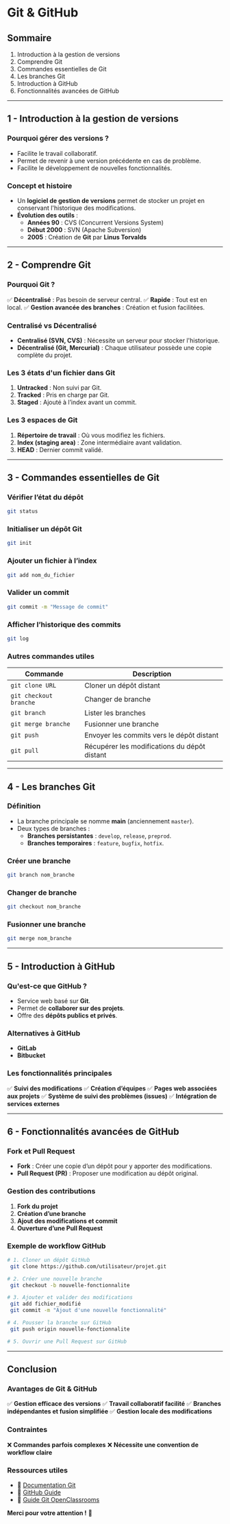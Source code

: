 # Git & GitHub

## **Sommaire**
1. Introduction à la gestion de versions
2. Comprendre Git
3. Commandes essentielles de Git
4. Les branches Git
5. Introduction à GitHub
6. Fonctionnalités avancées de GitHub

---

## **1 - Introduction à la gestion de versions**

### **Pourquoi gérer des versions ?**
- Facilite le travail collaboratif.
- Permet de revenir à une version précédente en cas de problème.
- Facilite le développement de nouvelles fonctionnalités.

### **Concept et histoire**
- Un **logiciel de gestion de versions** permet de stocker un projet en conservant l'historique des modifications.
- **Évolution des outils** :
  - **Années 90** : CVS (Concurrent Versions System)
  - **Début 2000** : SVN (Apache Subversion)
  - **2005** : Création de **Git** par **Linus Torvalds**

---

## **2 - Comprendre Git**

### **Pourquoi Git ?**
✅ **Décentralisé** : Pas besoin de serveur central.
✅ **Rapide** : Tout est en local.
✅ **Gestion avancée des branches** : Création et fusion facilitées.

### **Centralisé vs Décentralisé**
- **Centralisé (SVN, CVS)** : Nécessite un serveur pour stocker l'historique.
- **Décentralisé (Git, Mercurial)** : Chaque utilisateur possède une copie complète du projet.

### **Les 3 états d'un fichier dans Git**
1. **Untracked** : Non suivi par Git.
2. **Tracked** : Pris en charge par Git.
3. **Staged** : Ajouté à l’index avant un commit.

### **Les 3 espaces de Git**
1. **Répertoire de travail** : Où vous modifiez les fichiers.
2. **Index (staging area)** : Zone intermédiaire avant validation.
3. **HEAD** : Dernier commit validé.

---

## **3 - Commandes essentielles de Git**

### **Vérifier l’état du dépôt**
```bash
git status
```

### **Initialiser un dépôt Git**
```bash
git init
```

### **Ajouter un fichier à l’index**
```bash
git add nom_du_fichier
```

### **Valider un commit**
```bash
git commit -m "Message de commit"
```

### **Afficher l’historique des commits**
```bash
git log
```

### **Autres commandes utiles**
| Commande | Description |
|----------|------------|
| `git clone URL` | Cloner un dépôt distant |
| `git checkout branche` | Changer de branche |
| `git branch` | Lister les branches |
| `git merge branche` | Fusionner une branche |
| `git push` | Envoyer les commits vers le dépôt distant |
| `git pull` | Récupérer les modifications du dépôt distant |

---

## **4 - Les branches Git**

### **Définition**
- La branche principale se nomme **main** (anciennement `master`).
- Deux types de branches :
  - **Branches persistantes** : `develop`, `release`, `preprod`.
  - **Branches temporaires** : `feature`, `bugfix`, `hotfix`.

### **Créer une branche**
```bash
git branch nom_branche
```

### **Changer de branche**
```bash
git checkout nom_branche
```

### **Fusionner une branche**
```bash
git merge nom_branche
```

---

## **5 - Introduction à GitHub**

### **Qu'est-ce que GitHub ?**
- Service web basé sur **Git**.
- Permet de **collaborer sur des projets**.
- Offre des **dépôts publics et privés**.

### **Alternatives à GitHub**
- **GitLab**
- **Bitbucket**

### **Les fonctionnalités principales**
✅ **Suivi des modifications**
✅ **Création d’équipes**
✅ **Pages web associées aux projets**
✅ **Système de suivi des problèmes (issues)**
✅ **Intégration de services externes**

---

## **6 - Fonctionnalités avancées de GitHub**

### **Fork et Pull Request**
- **Fork** : Créer une copie d’un dépôt pour y apporter des modifications.
- **Pull Request (PR)** : Proposer une modification au dépôt original.

### **Gestion des contributions**
1. **Fork du projet**
2. **Création d’une branche**
3. **Ajout des modifications et commit**
4. **Ouverture d’une Pull Request**

### **Exemple de workflow GitHub**
```bash
# 1. Cloner un dépôt GitHub
 git clone https://github.com/utilisateur/projet.git

# 2. Créer une nouvelle branche
 git checkout -b nouvelle-fonctionnalite

# 3. Ajouter et valider des modifications
 git add fichier_modifié
 git commit -m "Ajout d'une nouvelle fonctionnalité"

# 4. Pousser la branche sur GitHub
 git push origin nouvelle-fonctionnalite

# 5. Ouvrir une Pull Request sur GitHub
```

---

## **Conclusion**

### **Avantages de Git & GitHub**
✅ **Gestion efficace des versions**
✅ **Travail collaboratif facilité**
✅ **Branches indépendantes et fusion simplifiée**
✅ **Gestion locale des modifications**

### **Contraintes**
❌ **Commandes parfois complexes**
❌ **Nécessite une convention de workflow claire**

### **Ressources utiles**
- 📖 [Documentation Git](https://git-scm.com/docs)
- 📖 [GitHub Guide](https://docs.github.com/en)
- 📖 [Guide Git OpenClassrooms](https://openclassrooms.com/courses/gerez-vos-codes-source-avec-git)

**Merci pour votre attention !** 🎯


